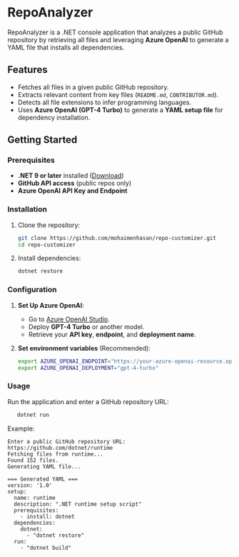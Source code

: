 # RepoAnalyzer

RepoAnalyzer is a .NET console application that analyzes a public GitHub repository by retrieving all files and leveraging **Azure OpenAI** to generate a YAML file that installs all dependencies.

## Features
- Fetches all files in a given public GitHub repository.
- Extracts relevant content from key files (`README.md`, `CONTRIBUTOR.md`).
- Detects all file extensions to infer programming languages.
- Uses **Azure OpenAI (GPT-4 Turbo)** to generate a **YAML setup file** for dependency installation.

## Getting Started

### Prerequisites
- **.NET 9 or later** installed ([Download](https://dotnet.microsoft.com/en-us/download))
- **GitHub API access** (public repos only)
- **Azure OpenAI API Key and Endpoint**

### Installation
1. Clone the repository:
   ```sh
   git clone https://github.com/mohaimenhasan/repo-customizer.git
   cd repo-customizer
   ```

2. Install dependencies:
   ```sh
   dotnet restore
   ```

### Configuration
1. **Set Up Azure OpenAI**:
   - Go to [Azure OpenAI Studio](https://oai.azure.com/).
   - Deploy **GPT-4 Turbo** or another model.
   - Retrieve your **API key**, **endpoint**, and **deployment name**.

2. **Set environment variables** (Recommended):
   ```sh
   export AZURE_OPENAI_ENDPOINT="https://your-azure-openai-resource.openai.azure.com"
   export AZURE_OPENAI_DEPLOYMENT="gpt-4-turbo"
   ```

### Usage
Run the application and enter a GitHub repository URL:
```sh
   dotnet run
```

Example:
```
Enter a public GitHub repository URL:
https://github.com/dotnet/runtime
Fetching files from runtime...
Found 152 files.
Generating YAML file...

=== Generated YAML ===
version: '1.0'
setup:
  name: runtime
  description: ".NET runtime setup script"
  prerequisites:
    - install: dotnet
  dependencies:
    dotnet:
      - "dotnet restore"
  run:
    - "dotnet build"